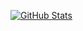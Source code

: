 [![GitHub Stats](https://github-readme-stats.vercel.app/api?username=streetmarker)](https://github.com/streetmarker/github-readme-stats)
